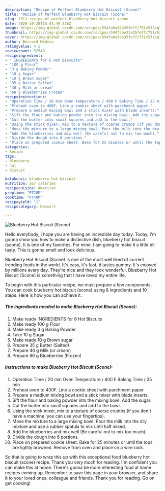 ```yaml
---
description: "Recipe of Perfect Blueberry Hot Biscuit (Scone)"
title: "Recipe of Perfect Blueberry Hot Biscuit (Scone)"
slug: 1311-recipe-of-perfect-blueberry-hot-biscuit-scone
date: 2020-10-28T15:43:49.436Z
image: https://img-global.cpcdn.com/recipes/594fabe32a35fe7f/751x532cq70/blueberry-hot-biscuit-scone-recipe-main-photo.jpg
thumbnail: https://img-global.cpcdn.com/recipes/594fabe32a35fe7f/751x532cq70/blueberry-hot-biscuit-scone-recipe-main-photo.jpg
cover: https://img-global.cpcdn.com/recipes/594fabe32a35fe7f/751x532cq70/blueberry-hot-biscuit-scone-recipe-main-photo.jpg
author: Bernard Medina
ratingvalue: 4.5
reviewcount: 32548
recipeingredient:
- " INGREDIENTS for 6 Hot Biscuits"
- "100 g Flour"
- "3 g Baking Powder"
- "10 g Sugar"
- "10 g Brown sugar"
- "35 g Butter Salted"
- "40 g Milk or cream"
- "60 g Blueberries Frozen"
recipeinstructions:
- "Operation Time / 20 min Oven Temperature / 400 F Baking Time / 25 min"
- "Preheat oven to 400F. Line a cookie sheet with parchment paper."
- "Prepare a medium mixing bowl and a stick mixer with blade inserts."
- "Sift the flour and baking powder into the mixing bowl. Add the sugar."
- "Cut the butter into small squares and add to the bowl."
- "Using the stick mixer, mix to a texture of coarse crumbs (if you don&#39;t have a machine, you can use your fingertips)."
- "Move the mixture to a large mixing bowl. Pour the milk into the dry mixture and use a rubber spatula to mix until half mixed."
- "Add the blueberries and mix well (Be careful not to mix too much)."
- "Divide the dough into 6 portions."
- "Place on prepared cookie sheet. Bake for 25 minutes or until the tops are lightly browned. Remove from oven and place on a wire rack."
categories:
- Recipe
tags:
- blueberry
- hot
- biscuit

katakunci: blueberry hot biscuit 
nutrition: 167 calories
recipecuisine: American
preptime: "PT20M"
cooktime: "PT40M"
recipeyield: "1"
recipecategory: Dessert

---
```



![Blueberry Hot Biscuit (Scone)](https://img-global.cpcdn.com/recipes/594fabe32a35fe7f/751x532cq70/blueberry-hot-biscuit-scone-recipe-main-photo.jpg)

Hello everybody, I hope you are having an incredible day today. Today, I'm gonna show you how to make a distinctive dish, blueberry hot biscuit (scone). It is one of my favorites. For mine, I am going to make it a little bit tasty. This is gonna smell and look delicious.



Blueberry Hot Biscuit (Scone) is one of the most well liked of current trending foods in the world. It's easy, it's fast, it tastes yummy. It's enjoyed by millions every day. They're nice and they look wonderful. Blueberry Hot Biscuit (Scone) is something that I have loved my entire life.


To begin with this particular recipe, we must prepare a few components. You can cook blueberry hot biscuit (scone) using 8 ingredients and 10 steps. Here is how you can achieve it.

<!--inarticleads1-->

##### The ingredients needed to make Blueberry Hot Biscuit (Scone):

1. Make ready  INGREDIENTS for 6 Hot Biscuits
1. Make ready 100 g Flour
1. Make ready 3 g Baking Powder
1. Take 10 g Sugar
1. Make ready 10 g Brown sugar
1. Prepare 35 g Butter (Salted)
1. Prepare 40 g Milk (or cream)
1. Prepare 60 g Blueberries (Frozen)




<!--inarticleads2-->

##### Instructions to make Blueberry Hot Biscuit (Scone):

1. Operation Time / 20 min Oven Temperature / 400 F Baking Time / 25 min
1. Preheat oven to 400F. Line a cookie sheet with parchment paper.
1. Prepare a medium mixing bowl and a stick mixer with blade inserts.
1. Sift the flour and baking powder into the mixing bowl. Add the sugar.
1. Cut the butter into small squares and add to the bowl.
1. Using the stick mixer, mix to a texture of coarse crumbs (if you don&#39;t have a machine, you can use your fingertips).
1. Move the mixture to a large mixing bowl. Pour the milk into the dry mixture and use a rubber spatula to mix until half mixed.
1. Add the blueberries and mix well (Be careful not to mix too much).
1. Divide the dough into 6 portions.
1. Place on prepared cookie sheet. Bake for 25 minutes or until the tops are lightly browned. Remove from oven and place on a wire rack.




So that is going to wrap this up with this exceptional food blueberry hot biscuit (scone) recipe. Thank you very much for reading. I'm confident you can make this at home. There's gonna be more interesting food at home recipes coming up. Remember to save this page in your browser, and share it to your loved ones, colleague and friends. Thank you for reading. Go on get cooking!
